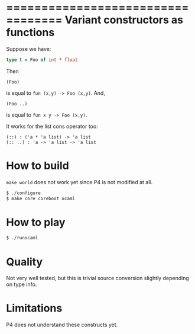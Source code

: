 ==================================
Variant constructors as functions
==================================

Suppose we have:

```ocaml
type t = Foo of int * float
```

Then

```
(Foo) 
```

is equal to `fun (x,y) -> Foo (x,y)`. And,

```
(Foo ..)
```

is equal to `fun x y -> Foo (x,y)`.

It works for the list cons operator too:

```
(::) : ('a * 'a list) -> 'a list
(:: ..) : 'a -> 'a list -> 'a list
```

How to build
======================================

`make world` does not work yet since P4 is not modified at all.

```bash
$ ./configure
$ make core coreboot ocaml
```

How to play
======================================

```bash
$ ./runocaml
```

Quality
======================================

Not very well tested, but this is trivial source conversion slightly depending on type info.

Limitations
======================================

P4 does not understand these constructs yet.
